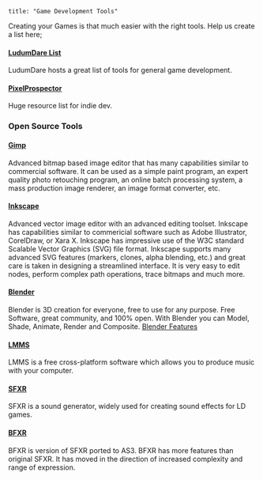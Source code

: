 ```
title: "Game Development Tools"
```

Creating your Games is that much easier with the right tools. Help us create a list here;

#### [LudumDare List](http://www.ludumdare.com/compo/tools/)

LudumDare hosts a great list of tools for general game development.

#### [PixelProspector](http://www.pixelprospector.com/indie-resources/)

Huge resource list for indie dev.

### Open Source Tools

#### [Gimp](http://www.gimp.org/)

Advanced bitmap based image editor that has many capabilities similar to commercial software. It can be used as a simple paint program, an expert quality photo retouching program, an online batch processing system, a mass production image renderer, an image format converter, etc.

#### [Inkscape](http://www.inkscape.org/)

Advanced vector image editor with an advanced editing toolset. Inkscape has capabilities similar to commericial software such as Adobe Illustrator, CorelDraw, or Xara X. Inkscape has impressive use of the W3C standard Scalable Vector Graphics (SVG) file format.
Inkscape supports many advanced SVG features (markers, clones, alpha blending, etc.) and great care is taken in designing a streamlined interface. It is very easy to edit nodes, perform complex path operations, trace bitmaps and much more.

#### [Blender](http://www.blender.org/)

Blender is 3D creation for everyone, free to use for any purpose. Free Software, great community, and 100% open.
With Blender you can Model, Shade, Animate, Render and Composite.
[Blender Features](http://www.blender.org/features-gallery/features/)

#### [LMMS](http://lmms.sourceforge.net/)

LMMS is a free cross-platform software which allows you to produce music with your computer.

#### [SFXR](http://www.drpetter.se/project_sfxr.html)

SFXR is a sound generator, widely used for creating sound effects for LD games.

#### [BFXR](http://www.bfxr.net/)

BFXR is version of SFXR ported to AS3. BFXR has more features than original SFXR. It has moved in the direction of increased complexity and range of expression.
